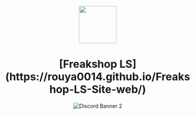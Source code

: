 
<p align="center">
  <img width="100" src="https://images-ext-2.discordapp.net/external/oKRkjf5HbuvwpOjf--COIXZt-qZ547-U4MLEsZSb6-Q/https/gtanet.com/wp-content/uploads/2022/12/rabbit_colours.gif" />
</p>
<h1 align="center">[Freakshop LS](https://rouya0014.github.io/Freakshop-LS-Site-web/)</h1>
<p align="center">
<img src="https://discord.com/api/guilds/991357889535033364/widget.png?style=banner2" alt="Discord Banner 2"/>
</p>
</p>

